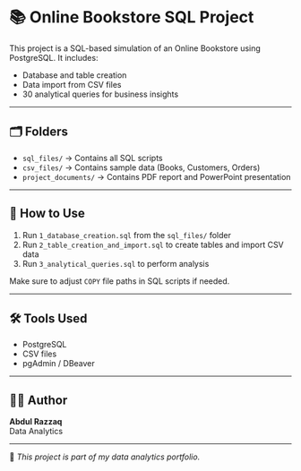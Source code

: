 # 📚 Online Bookstore SQL Project

This project is a SQL-based simulation of an Online Bookstore using PostgreSQL. It includes:

- Database and table creation
- Data import from CSV files
- 30 analytical queries for business insights

---

## 🗂️ Folders

- `sql_files/` → Contains all SQL scripts  
- `csv_files/` → Contains sample data (Books, Customers, Orders)  
- `project_documents/` → Contains PDF report and PowerPoint presentation

---

## 🚀 How to Use

1. Run `1_database_creation.sql` from the `sql_files/` folder  
2. Run `2_table_creation_and_import.sql` to create tables and import CSV data  
3. Run `3_analytical_queries.sql` to perform analysis

Make sure to adjust `COPY` file paths in SQL scripts if needed.

---

## 🛠️ Tools Used

- PostgreSQL
- CSV files
- pgAdmin / DBeaver

---

## 👨‍💻 Author

**Abdul Razzaq**  
Data Analytics  

---

📌 *This project is part of my data analytics portfolio.*
